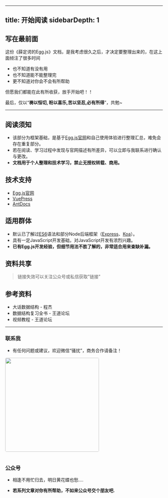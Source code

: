 <!--
 * @Description: 
 * @Version: Beta1.0
 * @Author: 【B站&公众号】Rong姐姐好可爱
 * @Date: 2022-04-08 23:10:00
 * @LastEditors: 【B站&公众号】Rong姐姐好可爱
 * @LastEditTime: 2022-04-09 01:01:50
-->
---
title: 开始阅读
sidebarDepth: 1
---

## 写在最前面





这份《薛定谔的Egg.js》文档，是我考虑很久之后，才决定要整理出来的，在这上面倾注了很多时间


- 也不知道有没有用
- 也不知道能不能整理完
- 更不知道对你会不会有所帮助


但愿我们都能在此有所收获，放手开始吧！！


最后，仅以“**祷以恒切, 盼以喜乐,苦以坚忍,必有所得**”，共勉~


---


## 阅读须知


- 该部分为框架基础，是基于[Egg.js官网](https://eggjs.org/zh-cn/)和自己使用体验进行整理汇总，难免会存在重复部分。
- 若在阅读、学习过程中发现与官网描述有所差异，可以立即与我联系进行确认与更改。
- **文档用于个人整理和技术学习，禁止无授权转载、商用。**





## 技术支持

- [Egg.js官网](https://eggjs.org/zh-cn/)
- [VuePress](https://www.vuepress.cn/guide)
- [AntDocs](https://antdocs.seeyoz.cn/guide/) 



## 适用群体


- 默认已了解过[ES6](https://es6.ruanyifeng.com/)语法和部分Node后端框架（[Express](https://www.expressjs.com.cn/)、[Koa](https://koa.bootcss.com/)）。
- 具有一定JavaScript开发基础，对JavaScript开发有浓烈兴趣。
- **已有Egg.js开发经验，但细节用法不胜了解的，非常适合用来查缺补漏。**


## 资料共享

> 链接失效可以关注公众号或私信获取"链接"

## 参考资料

- 大话数据结构 - 程杰
- 数据结构复习全书 - 王道论坛
- 视频教程 - 王道论坛

---

### 联系我

- 有任何问题或建议，欢迎微信“骚扰”，商务合作请备注！

<div align="left">
<img src="https://cdn.jsdelivr.net/gh/lir0115/images@main/qr_code/wechat_code.jpg" width="300" height="300"  style="border-radius:4px;"/>
</div>



#

### 公众号


- 相逢不用忙归去，明日黄花蝶也愁....

- **若系列文章对你有所帮助，不如来公众号交个朋友吧.**

<template>
  <div>
    <a-row>
      <a-col :xs="20" :sm="16" :md="12" :lg="10" :xl="10"><img src="https://cdn.jsdelivr.net/gh/lir0115/images@main/qr_code/gongzhonghao.jpg"/>
      </a-col>
    </a-row>
  </div>
</template>








